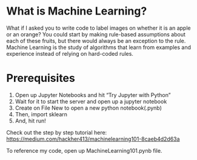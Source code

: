 # What is Machine Learning?

What if I asked you to write code to label images on whether it is an apple or an orange? You could start by making rule-based assumptions about each of these fruits, but there would always be an exception to the rule.
Machine Learning is the study of algorithms that learn from examples and experience instead of relying on hard-coded rules.

# Prerequisites
1. Open up Jupyter Notebooks and hit “Try Jupyter with Python”
2. Wait for it to start the server and open up a jupyter notebook
3. Create on File New to open a new python notebook(.pynb)
4. Then, import sklearn
5. And, hit run!


Check out the step by step tutorial here: 
https://medium.com/hackher413/machinelearning101-8caeb4d2d63a

To reference my code, open up MachineLearning101.pynb file.
